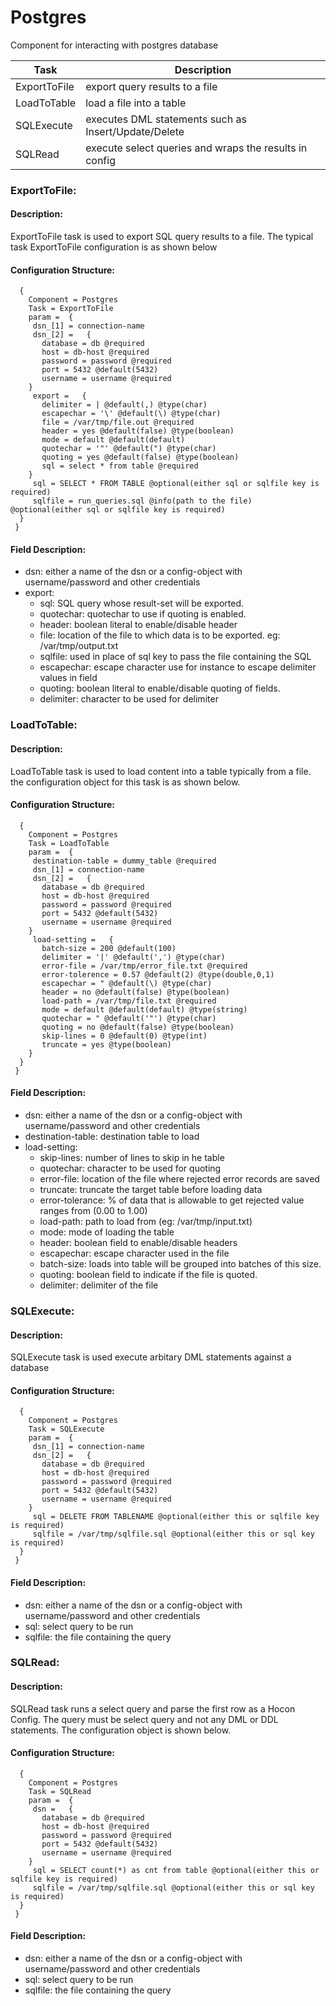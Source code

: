 
 
Postgres
========

Component for interacting with postgres database

| Task          | Description                                             |
|---------------|---------------------------------------------------------|
| ExportToFile  | export query results to a file                          |
| LoadToTable   | load a file into a table                                |
| SQLExecute    | executes DML statements such as Insert/Update/Delete    |
| SQLRead       | execute select queries and wraps the results in config  |

     

 
### ExportToFile:


#### Description:

 
ExportToFile task is used to export SQL query results to a file.
The typical task ExportToFile configuration is as shown below
     

#### Configuration Structure:


      {
        Component = Postgres
        Task = ExportToFile
        param =  {
         dsn_[1] = connection-name
         dsn_[2] =   {
           database = db @required
           host = db-host @required
           password = password @required
           port = 5432 @default(5432)
           username = username @required
        }
         export =   {
           delimiter = | @default(,) @type(char)
           escapechar = '\' @default(\) @type(char)
           file = /var/tmp/file.out @required
           header = yes @default(false) @type(boolean)
           mode = default @default(default)
           quotechar = '"' @default(") @type(char)
           quoting = yes @default(false) @type(boolean)
           sql = select * from table @required
        }
         sql = SELECT * FROM TABLE @optional(either sql or sqlfile key is required)
         sqlfile = run_queries.sql @info(path to the file) @optional(either sql or sqlfile key is required)
      }
     }


#### Field Description:

 * dsn: either a name of the dsn or a config-object with username/password and other credentials
 * export:
    * sql: SQL query whose result-set will be exported.
    * quotechar: quotechar to use if quoting is enabled.
    * header: boolean literal to enable/disable header
    * file: location of the file to which data is to be exported. eg: /var/tmp/output.txt
    * sqlfile: used in place of sql key to pass the file containing the SQL
    * escapechar: escape character use for instance to escape delimiter values in field
    * quoting: boolean literal to enable/disable quoting of fields.
    * delimiter: character to be used for delimiter

     




### LoadToTable:


#### Description:

 
LoadToTable task is used to load content into a table typically from a file.
the configuration object for this task is as shown below.
    

#### Configuration Structure:


      {
        Component = Postgres
        Task = LoadToTable
        param =  {
         destination-table = dummy_table @required
         dsn_[1] = connection-name
         dsn_[2] =   {
           database = db @required
           host = db-host @required
           password = password @required
           port = 5432 @default(5432)
           username = username @required
        }
         load-setting =   {
           batch-size = 200 @default(100)
           delimiter = '|' @default(',') @type(char)
           error-file = /var/tmp/error_file.txt @required
           error-tolerence = 0.57 @default(2) @type(double,0,1)
           escapechar = " @default(\) @type(char)
           header = no @default(false) @type(boolean)
           load-path = /var/tmp/file.txt @required
           mode = default @default(default) @type(string)
           quotechar = " @default('"') @type(char)
           quoting = no @default(false) @type(boolean)
           skip-lines = 0 @default(0) @type(int)
           truncate = yes @type(boolean)
        }
      }
     }


#### Field Description:

 * dsn: either a name of the dsn or a config-object with username/password and other credentials
 * destination-table: destination table to load
 * load-setting:
    * skip-lines: number of lines to skip in he table
    * quotechar: character to be used for quoting
    * error-file: location of the file where rejected error records are saved
    * truncate: truncate the target table before loading data
    * error-tolerance: % of data that is allowable to get rejected value ranges from (0.00 to 1.00)
    * load-path: path to load from (eg: /var/tmp/input.txt)
    * mode: mode of loading the table
    * header: boolean field to enable/disable headers
    * escapechar: escape character used in the file
    * batch-size: loads into table will be grouped into batches of this size.
    * quoting: boolean field to indicate if the file is quoted.
    * delimiter: delimiter of the file

     




### SQLExecute:


#### Description:

 SQLExecute task is used execute arbitary DML statements against a database

#### Configuration Structure:


      {
        Component = Postgres
        Task = SQLExecute
        param =  {
         dsn_[1] = connection-name
         dsn_[2] =   {
           database = db @required
           host = db-host @required
           password = password @required
           port = 5432 @default(5432)
           username = username @required
        }
         sql = DELETE FROM TABLENAME @optional(either this or sqlfile key is required)
         sqlfile = /var/tmp/sqlfile.sql @optional(either this or sql key is required)
      }
     }


#### Field Description:

 * dsn: either a name of the dsn or a config-object with username/password and other credentials
 * sql: select query to be run
 * sqlfile: the file containing the query

     




### SQLRead:


#### Description:

 
SQLRead task runs a select query and parse the first row as a Hocon Config.
The query must be select query and not any DML or DDL statements.
The configuration object is shown below.
    

#### Configuration Structure:


      {
        Component = Postgres
        Task = SQLRead
        param =  {
         dsn =   {
           database = db @required
           host = db-host @required
           password = password @required
           port = 5432 @default(5432)
           username = username @required
        }
         sql = SELECT count(*) as cnt from table @optional(either this or sqlfile key is required)
         sqlfile = /var/tmp/sqlfile.sql @optional(either this or sql key is required)
      }
     }


#### Field Description:

 * dsn: either a name of the dsn or a config-object with username/password and other credentials
 * sql: select query to be run
 * sqlfile: the file containing the query

     

     